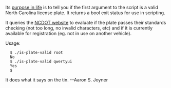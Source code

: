 Its [purpose in life](https://youtu.be/X7HmltUWXgs?t=53s) is to tell you if the
first argument to the script is a valid North Carolina license plate.  It
returns a bool exit status for use in scripting.

It queries the [NCDOT website](https://edmv.ncdot.gov/VehicleRegistration/SpecialPlate/Detail?PlateID=4#term=Standard)
to evaluate if the plate passes their standards checking (not too long, no
invalid characters, etc) and if it is currently available for registration (eg.
not in use on another vehicle).

Usage:
```
  $ ./is-plate-valid root
  No
  $ ./is-plate-valid qwertyui
  Yes
  $
```

It does what it says on the tin.
   --Aaron S. Joyner
